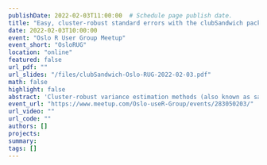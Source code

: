 ```yaml
---
publishDate: 2022-02-03T11:00:00  # Schedule page publish date.
title: "Easy, cluster-robust standard errors with the clubSandwich package"
date: 2022-02-03T10:00:00
event: "Oslo R User Group Meetup"
event_short: "OsloRUG"
location: "online"
featured: false
url_pdf: ""
url_slides: "/files/clubSandwich-Oslo-RUG-2022-02-03.pdf"
math: false
highlight: false
abstract: 'Cluster-robust variance estimation methods (also known as sandwich estimators, linearization estimators, or simply "clustered" standard errors) are a standard inferential tool in many different areas of applied statistics. They are appealing because they provide a means to do inference for regression models without relying on strong assumptions about the distribution or dependence structure of errors. However, standard cluster-robust variance estimators are based on large-sample approximations and can perform poorly when based on a small number of clusters. In this talk, I will provide an overview of some refinements to cluster-robust variance estimators, as implemented on the clubSandwich package (https://CRAN.R-project.org/package=clubSandwich), that perform well even with a limited number of clusters. I will provide a brief, high-level sketch of the theory behind the refined methods, discuss the practical rationale for using the methods, and demonstrate their application with the clubSandwich package, focusing in particular on linear mixed models. In addition to linear mixed models, the methods are available for a range of regression models and estimation methods, including ordinary least squares, weighted least squares, two-stage least squares, generalized linear models, and meta-regression models.'
event_url: "https://www.meetup.com/Oslo-useR-Group/events/283050203/"
url_video: ""
url_code: ""
authors: []
projects: 
summary: 
tags: []
---
```

